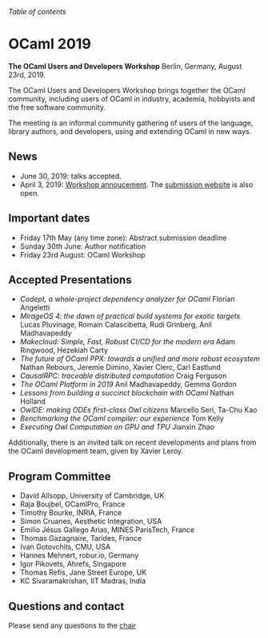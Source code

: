 <!-- ((! set title 2019 !)) -->

*Table of contents*

OCaml 2019
==========

**The OCaml Users and Developers Workshop**
Berlin, Germany, August 23rd, 2019.

The OCaml Users and Developers Workshop brings together the OCaml
community, including users of OCaml in industry, academia, hobbyists
and the free software community.

The meeting is an informal community gathering of users of the language,
library authors, and developers, using and extending OCaml in new ways.

News
----

- June 30, 2019: talks accepted.
- April 3, 2019: [Workshop annoucement](https://icfp19.sigplan.org/home/ocaml-2019#Call-for-Presentations). The [submission website](https://ocaml2019.hotcrp.com/) is also open.

Important dates
---------------

- Friday 17th May (any time zone): Abstract submission deadline
- Sunday 30th June: Author notification
- Friday 23rd August: OCaml Workshop

Accepted Presentations
----------------------

- _Codept, a whole-project dependency analyzer for OCaml_
  Florian Angeletti
- _MirageOS 4: the dawn of practical build systems for exotic targets_
  Lucas Pluvinage, Romain Calascibetta, Rudi Grinberg, Anil Madhavapeddy
- _Makecloud: Simple, Fast, Robust CI/CD for the modern era_
  Adam Ringwood, Hezekiah Carty
- _The future of OCaml PPX: towards a unified and more robust ecosystem_
  Nathan Rebours, Jeremie Dimino, Xavier Clerc, Carl Eastlund
- _CausalRPC: traceable distributed computation_
  Craig Ferguson
- _The OCaml Platform in 2019_
  Anil Madhavapeddy, Gemma Gordon
- _Lessons from building a succinct blockchain with OCaml_
  Nathan Holland
- _OwlDE: making ODEs first-class Owl citizens_
  Marcello Seri, Ta-Chu Kao
- _Benchmarking the OCaml compiler: our experience_
  Tom Kelly
- _Executing Owl Computation on GPU and TPU_
  Jianxin Zhao

Additionally, there is an invited talk on recent developments and plans from
the OCaml development team, given by Xavier Leroy.

Program Committee
-----------------

- David Allsopp, University of Cambridge, UK
- Raja Boujbel, OCamlPro, France
- Timothy Bourke, INRIA, France
- Simon Cruanes, Aesthetic Integration, USA
- Emilio Jésus Gallego Arias, MINES ParisTech, France
- Thomas Gazagnaire, Tarides, France
- Ivan Gotovchits, CMU, USA
- Hannes Mehnert, robur.io, Germany
- Igor Pikovets, Ahrefs, Singapore
- Thomas Refis, Jane Street Europe, UK
- KC Sivaramakrishan, IIT Madras, India

Questions and contact
---------------------

Please send any questions to the [chair](mailto:David.Allsopp@cl.cam.ac.uk)
